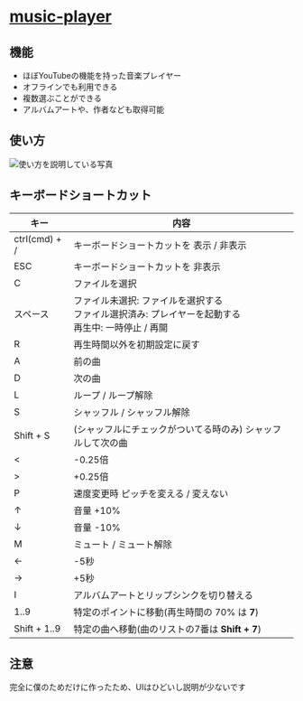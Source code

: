# [music-player](https://wswsans.github.io/music-player/)
## 機能
* ほぼYouTubeの機能を持った音楽プレイヤー
* オフラインでも利用できる
* 複数選ぶことができる
* アルバムアートや、作者なども取得可能

## 使い方
![使い方を説明している写真](https://user-images.githubusercontent.com/32955729/127734019-9813b1e7-4add-4057-baf1-21b8f385a6a7.png)


## キーボードショートカット
| キー | 内容 |
| - | - |
| ctrl(cmd) + / | キーボードショートカットを 表示 / 非表示 |
| ESC | キーボードショートカットを 非表示 |
| C | ファイルを選択 |
| スペース | ファイル未選択: ファイルを選択する<br>ファイル選択済み: プレイヤーを起動する<br>再生中: 一時停止 / 再開 |
| R | 再生時間以外を初期設定に戻す |
| A | 前の曲 |
| D | 次の曲 |
| L | ループ / ループ解除 |
| S | シャッフル / シャッフル解除 |
| Shift + S | (シャッフルにチェックがついてる時のみ) シャッフルして次の曲 |
| < | -0.25倍 |
| > | +0.25倍 |
| P | 速度変更時 ピッチを変える / 変えない |
| ↑ | 音量 +10% |
| ↓ | 音量 -10% |
| M | ミュート / ミュート解除 |
| ← | -5秒 |
| → | +5秒 |
| I | アルバムアートとリップシンクを切り替える |
| 1..9 | 特定のポイントに移動(再生時間の 70% は <strong>7</strong>) |
| Shift + 1..9 | 特定の曲へ移動(曲のリストの7番は <strong>Shift + 7</strong>) |


## 注意
完全に僕のためだけに作ったため、UIはひどいし説明が少ないです
